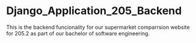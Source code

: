# Django_Application_205_Backend

This is the backend funcionality for our supermarket comparrsion website for 205.2 as part of our bachelor of software engineering.
